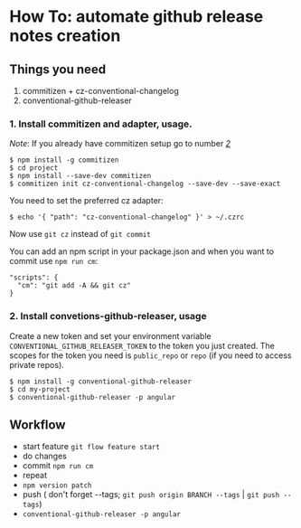 # How To: automate github release notes creation

## Things you need

1. commitizen + cz-conventional-changelog
2. conventional-github-releaser

### 1. Install commitizen and adapter, usage.
*Note*: If you already have commitizen setup go to number *[2](#workflow)*

```
$ npm install -g commitizen
$ cd project
$ npm install --save-dev commitizen
$ commitizen init cz-conventional-changelog --save-dev --save-exact
```

You need to set the preferred cz adapter:

```
$ echo '{ "path": "cz-conventional-changelog" }' > ~/.czrc
```

Now use `git cz` instead of `git commit`

You can add an npm script in your package.json and when you want to commit use `npm run cm`:

```
"scripts": {
  "cm": "git add -A && git cz"
}
```

### 2. Install convetions-github-releaser, usage

Create a new token and set your environment variable `CONVENTIONAL_GITHUB_RELEASER_TOKEN` to the token you just created. The scopes for the token you need is `public_repo` or `repo` (if you need to access private repos).

```
$ npm install -g conventional-github-releaser
$ cd my-project
$ conventional-github-releaser -p angular
```

## Workflow

- start feature `git flow feature start`
- do changes
- commit `npm run cm`
- repeat
- `npm version patch`
- push ( don't forget --tags; `git push origin BRANCH --tags` | `git push --tags`)
- `conventional-github-releaser -p angular`
